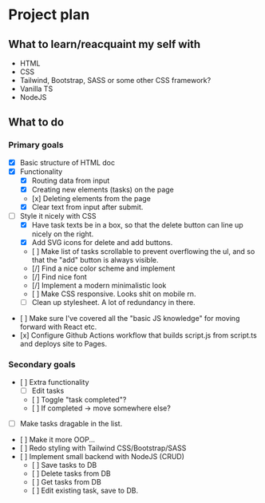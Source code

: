 # Project plan

## What to learn/reacquaint my self with

- HTML
- CSS
- Tailwind, Bootstrap, SASS or some other CSS framework?
- Vanilla TS
- NodeJS

## What to do

### Primary goals

- [x] Basic structure of HTML doc
- [x] Functionality
  - [x] Routing data from input
  - [x] Creating new elements (tasks) on the page
  - [x] Deleting elements from the page
  - [x] Clear text from input after submit.
- [ ] Style it nicely with CSS
  - [x] Have task texts be in a box, so that the delete button can line up nicely on the right.
  - [x] Add SVG icons for delete and add buttons.
  - [ ] Make list of tasks scrollable to prevent overflowing the ul, and so that the "add" button is always visible.
  - [/] Find a nice color scheme and implement
  - [/] Find nice font
  - [/] Implement a modern minimalistic look
  - [ ] Make CSS responsive. Looks shit on mobile rn.
  - [ ] Clean up stylesheet. A lot of redundancy in there.
- [ ] Make sure I've covered all the "basic JS knowledge" for moving forward with React etc.
- [x] Configure Github Actions workflow that builds script.js from script.ts and deploys site to Pages.

### Secondary goals

- [ ] Extra functionality
  - [ ] Edit tasks
  - [ ] Toggle "task completed"?
  - [ ] If completed -> move somewhere else?
- [ ] Make tasks dragable in the list.
- [ ] Make it more OOP...
- [ ] Redo styling with Tailwind CSS/Bootstrap/SASS
- [ ] Implement small backend with NodeJS (CRUD)
  - [ ] Save tasks to DB
  - [ ] Delete tasks from DB
  - [ ] Get tasks from DB
  - [ ] Edit existing task, save to DB.

